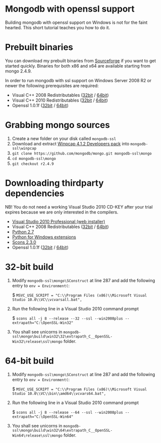 # Mongodb with openssl support

Building mongodb with openssl support on Windows is not for the faint hearted. 
This short tutorial teaches you how to do it.

# Prebuilt binaries

You can download my prebuilt binaries from [Sourceforge](https://sourceforge.net/projects/mongodbssl/) if you want to get started quickly. Binaries for both x86 and x64 are available starting from mongo 2.4.9.

In order to run mongodb with ssl support on Windows Server 2008 R2 or newer the following prerequisites are required:

* Visual C++ 2008 Redistributables ([32bit](http://www.microsoft.com/downloads/details.aspx?familyid=9B2DA534-3E03-4391-8A4D-074B9F2BC1BF) / [64bit](http://www.microsoft.com/downloads/details.aspx?familyid=bd2a6171-e2d6-4230-b809-9a8d7548c1b6))
* Visual C++ 2010 Redistributables ([32bit](http://www.microsoft.com/en-us/download/details.aspx?id=8328) / [64bit](http://www.microsoft.com/en-us/download/details.aspx?id=13523))
* Openssl 1.0.1f ([32bit](http://slproweb.com/download/Win32OpenSSL-1_0_1f.exe) / [64bit](http://slproweb.com/download/Win64OpenSSL_Light-1_0_1f.exe))

# Grabbing mongo sources

1. Create a new folder on your disk called `mongodb-ssl`
2. Download and extract [Winpcap 4.1.2 Developers pack](http://www.winpcap.org/devel.htm) into `mongodb-ssl\winpcap`
3. `git clone https://github.com/mongodb/mongo.git mongodb-ssl\mongo`
4. `cd mongodb-ssl\mongo` 
5. `git checkout r2.4.9`

# Downloading thirdparty dependencies

NB! You do not need a working Visual Studio 2010 CD-KEY after your trial expires because we are only interested in the compilers.

* [Visual Studio 2010 Professional (web installer)](http://stackoverflow.com/questions/8894654/vs-2010-trial-version-link)
* Visual C++ 2008 Redistributables ([32bit](http://www.microsoft.com/downloads/details.aspx?familyid=9B2DA534-3E03-4391-8A4D-074B9F2BC1BF) / [64bit](http://www.microsoft.com/downloads/details.aspx?familyid=bd2a6171-e2d6-4230-b809-9a8d7548c1b6))
* [Python 2.7](http://www.python.org/ftp/python/2.7.6/python-2.7.6.msi)
* [Python for Windows extensions](http://sourceforge.net/projects/pywin32/files/pywin32/Build%20218/pywin32-218.win32-py2.7.exe/download)
* [Scons 2.3.0](http://prdownloads.sourceforge.net/scons/scons-2.3.0-setup.exe)
* Openssl 1.0.1f ([32bit](http://slproweb.com/download/Win32OpenSSL-1_0_1f.exe) / [64bit](http://slproweb.com/download/Win64OpenSSL_Light-1_0_1f.exe))

# 32-bit build

1. Modify `mongodb-ssl\mongo\SConstruct` at line 287 and add the following entry to `env = Environment(`:

    $ `MSVC_USE_SCRIPT = "C:\\Program Files (x86)\\Microsoft Visual Studio 10.0\\VC\\vcvarsall.bat",`

2. Run the following line in a Visual Studio 2010 command prompt

    $ `scons all -j 8 --release --32 --ssl --win2008plus --extrapath="C:\OpenSSL-Win32"`

3. You shall see unicorns in `mongodb-ssl\mongo\build\win32\32\extrapath_C__OpenSSL-Win32\release\ssl\mongo` folder.

# 64-bit build

1. Modify `mongodb-ssl\mongo\SConstruct` at line 287 and add the following entry to `env = Environment(`:

    $ `MSVC_USE_SCRIPT = "C:\\Program Files (x86)\\Microsoft Visual Studio 10.0\\VC\\bin\\amd64\\vcvars64.bat",`

2. Run the following line in a Visual Studio 2010 command prompt

    $ `scons all -j 8 --release --64 --ssl --win2008plus --extrapath="C:\OpenSSL-Win64"`
    
3. You shall see unicorns in `mongodb-ssl\mongo\build\win32\64\extrapath_C__OpenSSL-Win64\release\ssl\mongo` folder.
